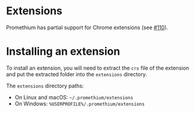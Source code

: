 # Extensions

Promethium has partial support for Chrome extensions (see [#110](https://github.com/wexond/desktop/issues/110)).

# Installing an extension

To install an extension, you will need to extract the `crx` file of the extension and put the extracted folder into the `extensions` directory.

The `extensions` directory paths:
- On Linux and macOS: `~/.promethium/extensions`
- On Windows: `%USERPROFILE%/.promethium/extensions`
